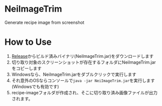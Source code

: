 # NeiImageTrim
Generate recipe image from screenshot

# How to Use
1. [Release](https://github.com/toliner/NeiImageTrim/releases)からビルド済みバイナリ(NeiImageTrim.jar)をダウンロードします
1. 切り取り対象のスクリーンショットが存在するフォルダにNeiImageTrim.jarをコピーします
1. Windowsなら、NeiImageTrim.jarをダブルクリックで実行します
1. それ意外のOSならコンソールで`java -jar NeiImageTrim.jar`を実行します(Windowsでも有効です)
1. recipe-imageフォルダが作成され、そこに切り取り済み画像ファイルが出力されます。
